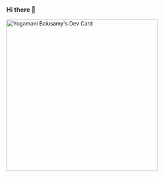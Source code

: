 ### Hi there 👋
<a href="https://app.daily.dev/yogisamy"><img src="https://api.daily.dev/devcards/ecb722ccff9142b79974dc8af7278ab3.png?r=5k3" width="400" alt="Yogamani Balusamy's Dev Card"/></a>
<!--
**yogisamy/yogisamy** is a ✨ _special_ ✨ repository because its `README.md` (this file) appears on your GitHub profile.

Here are some ideas to get you started:

- 🔭 I’m currently working on ...
- 🌱 I’m currently learning ...
- 👯 I’m looking to collaborate on ...
- 🤔 I’m looking for help with ...
- 💬 Ask me about ...
- 📫 How to reach me: ...
- 😄 Pronouns: ...
- ⚡ Fun fact: ...
-->
